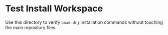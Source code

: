 # Test Install Workspace

Use this directory to verify `bmad-drj` installation commands without touching the main repository files.
